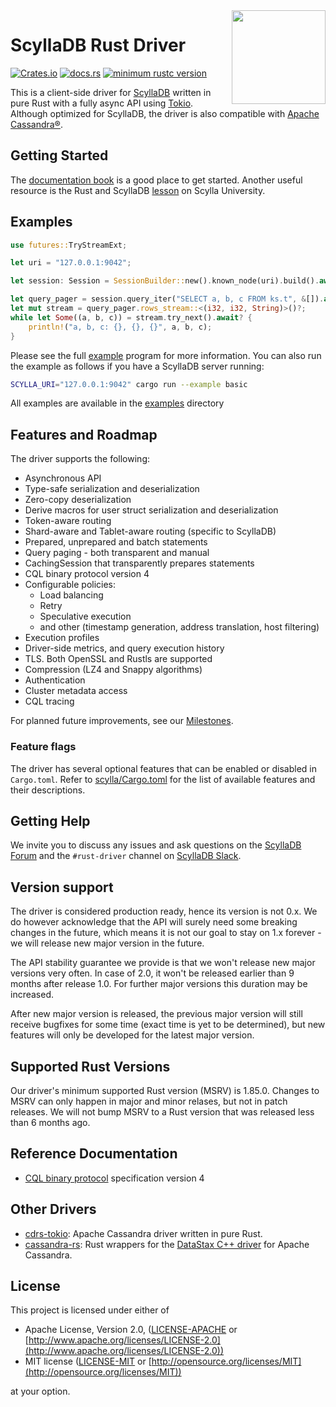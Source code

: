 <img src="https://github.com/scylladb/scylla-rust-driver/raw/main/assets/monster+rust.png" height="150" align="right">

# ScyllaDB Rust Driver

[![Crates.io](https://img.shields.io/crates/v/scylla.svg)](https://crates.io/crates/scylla) [![docs.rs](https://docs.rs/scylla/badge.svg)](https://docs.rs/scylla)
[![minimum rustc version](https://img.shields.io/badge/rustc-1.70-orange.svg)](https://crates.io/crates/scylla)

This is a client-side driver for [ScyllaDB] written in pure Rust with a fully async API using [Tokio].
Although optimized for ScyllaDB, the driver is also compatible with [Apache Cassandra®].

## Getting Started
The [documentation book](https://rust-driver.docs.scylladb.com/stable/index.html) is a good place to get started. Another useful resource is the Rust and ScyllaDB [lesson](https://university.scylladb.com/courses/using-scylla-drivers/lessons/rust-and-scylla-2/) on Scylla University.

## Examples
```rust
use futures::TryStreamExt;

let uri = "127.0.0.1:9042";

let session: Session = SessionBuilder::new().known_node(uri).build().await?;

let query_pager = session.query_iter("SELECT a, b, c FROM ks.t", &[]).await?;
let mut stream = query_pager.rows_stream::<(i32, i32, String)>()?;
while let Some((a, b, c)) = stream.try_next().await? {
    println!("a, b, c: {}, {}, {}", a, b, c);
}
```

Please see the full [example](examples/basic.rs) program for more information.
You can also run the example as follows if you have a ScyllaDB server running:

```sh
SCYLLA_URI="127.0.0.1:9042" cargo run --example basic
```

All examples are available in the [examples](examples) directory

## Features and Roadmap

The driver supports the following:

* Asynchronous API
* Type-safe serialization and deserialization
* Zero-copy deserialization
* Derive macros for user struct serialization and deserialization
* Token-aware routing
* Shard-aware and Tablet-aware routing (specific to ScyllaDB)
* Prepared, unprepared and batch statements
* Query paging - both transparent and manual
* CachingSession that transparently prepares statements
* CQL binary protocol version 4
* Configurable policies:
    * Load balancing
    * Retry
    * Speculative execution
    * and other (timestamp generation, address translation, host filtering)
* Execution profiles
* Driver-side metrics, and query execution history
* TLS. Both OpenSSL and Rustls are supported
* Compression (LZ4 and Snappy algorithms)
* Authentication
* Cluster metadata access
* CQL tracing

For planned future improvements, see our [Milestones].

### Feature flags
The driver has several optional features that can be enabled or disabled in `Cargo.toml`.
Refer to [scylla/Cargo.toml](https://docs.rs/crate/scylla/latest/source/Cargo.toml.orig)
for the list of available features and their descriptions.

## Getting Help

We invite you to discuss any issues and ask questions on the [ScyllaDB Forum] and the `#rust-driver` channel on [ScyllaDB Slack].

## Version support

The driver is considered production ready, hence its version is not 0.x.
We do however acknowledge that the API will surely need some breaking changes in
the future, which means it is not our goal to stay on 1.x forever - we will
release new major version in the future.

The API stability guarantee we provide is that we won't release new major
versions very often.
In case of 2.0, it won't be released earlier than 9 months after release 1.0.
For further major versions this duration may be increased.

After new major version is released, the previous major version will still
receive bugfixes for some time (exact time is yet to be determined), but new
features will only be developed for the latest major version.

## Supported Rust Versions

Our driver's minimum supported Rust version (MSRV) is 1.85.0.
Changes to MSRV can only happen in major and minor relases, but not in patch releases.
We will not bump MSRV to a Rust version that was released less than 6 months ago.

## Reference Documentation

* [CQL binary protocol] specification version 4

## Other Drivers

* [cdrs-tokio]: Apache Cassandra driver written in pure Rust.
* [cassandra-rs]: Rust wrappers for the [DataStax C++ driver] for Apache Cassandra.

## License

This project is licensed under either of

- Apache License, Version 2.0, ([LICENSE-APACHE](LICENSE-APACHE) or [http://www.apache.org/licenses/LICENSE-2.0](http://www.apache.org/licenses/LICENSE-2.0))
- MIT license ([LICENSE-MIT](LICENSE-MIT) or [http://opensource.org/licenses/MIT](http://opensource.org/licenses/MIT))

at your option.

[ScyllaDB Slack]: http://slack.scylladb.com/
[ScyllaDB Forum]: https://forum.scylladb.com/
[Milestones]: https://github.com/scylladb/scylla-rust-driver/milestones
[Apache Cassandra®]: https://cassandra.apache.org/
[cdrs-tokio]: https://github.com/krojew/cdrs-tokio
[CQL binary protocol]: https://github.com/apache/cassandra/blob/trunk/doc/native_protocol_v4.spec
[DataStax C++ driver]: https://github.com/datastax/cpp-driver/
[ScyllaDB]: https://www.scylladb.com/
[Tokio]: https://crates.io/crates/tokio
[cassandra-rs]: https://github.com/Metaswitch/cassandra-rs
